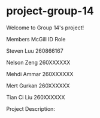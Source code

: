 # project-group-14

Welcome to Group 14's project!

Members		McGill ID	Role	

Steven Luu	260866167
		 
Nelson Zeng	260XXXXXX

Mehdi Ammar	260XXXXXX

Mert Gurkan	260XXXXXX

Tian Ci Liu	260XXXXXX

Project Description:
	

